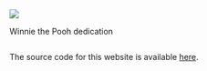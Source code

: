 <!-- 
{ 
  "draft": false,
  "type": "#software",
  "publishedOn": "February 1, 2025", 
  "tagline":""
}
-->
<div class='container mt-3'>
  <div class='row'>
    <div class='column photo'>
      <image src='/images/posts/this_website/dedication.jpg'>
      <div class='description'><p>Winnie the Pooh dedication</p></div>
    </div>
  </div>
</div>

<div class='center-text mt-2'>
  <p>The source code for this website is available <a href='https://github.com/mainframenzo/mainframenzo.com'>here</a>.</p>
</div>